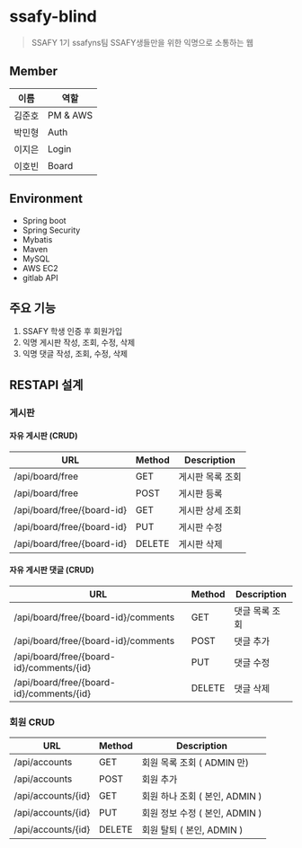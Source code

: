 # ssafy-blind

> SSAFY 1기 ssafyns팀
> SSAFY생들만을 위한 익명으로 소통하는 웹

## Member

| 이름   | 역할     |
| ------ | -------- |
| 김준호 | PM & AWS |
| 박민형 | Auth     |
| 이지은 | Login    |
| 이호빈 | Board    |

## Environment

- Spring boot
- Spring Security
- Mybatis
- Maven
- MySQL
- AWS EC2
- gitlab API

## 주요 기능

1. SSAFY 학생 인증 후 회원가입
2. 익명 게시판 작성, 조회, 수정, 삭제
3. 익명 댓글 작성, 조회, 수정, 삭제

## RESTAPI 설계

### 게시판

#### 자유 게시판 (CRUD)

| URL                        | Method | Description      |
| -------------------------- | ------ | ---------------- |
| /api/board/free            | GET    | 게시판 목록 조회 |
| /api/board/free            | POST   | 게시판 등록      |
| /api/board/free/{board-id} | GET    | 게시판 상세 조회 |
| /api/board/free/{board-id} | PUT    | 게시판 수정      |
| /api/board/free/{board-id} | DELETE | 게시판 삭제      |

#### 자유 게시판 댓글 (CRUD)

| URL                                      | Method | Description    |
| ---------------------------------------- | ------ | -------------- |
| /api/board/free/{board-id}/comments      | GET    | 댓글 목록 조회 |
| /api/board/free/{board-id}/comments      | POST   | 댓글 추가      |
| /api/board/free/{board-id}/comments/{id} | PUT    | 댓글 수정      |
| /api/board/free/{board-id}/comments/{id} | DELETE | 댓글 삭제      |

### 회원 CRUD

| URL                | Method | Description                    |
| ------------------ | ------ | ------------------------------ |
| /api/accounts      | GET    | 회원 목록 조회 ( ADMIN 만)     |
| /api/accounts      | POST   | 회원 추가                      |
| /api/accounts/{id} | GET    | 회원 하나 조회 ( 본인, ADMIN ) |
| /api/accounts/{id} | PUT    | 회원 정보 수정 ( 본인, ADMIN ) |
| /api/accounts/{id} | DELETE | 회원 탈퇴 ( 본인, ADMIN )      |
